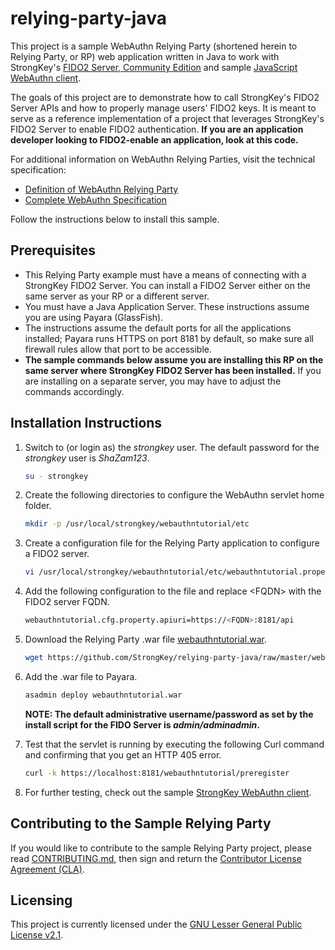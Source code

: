 # relying-party-java
This project is a sample WebAuthn Relying Party (shortened herein to Relying Party, or RP) web application written in Java to work with StrongKey's [FIDO2 Server, Community Edition](https://github.com/StrongKey/FIDO-Server) and sample [JavaScript WebAuthn client](https://github.com/StrongKey/WebAuthn).

The goals of this project are to demonstrate how to call StrongKey's FIDO2 Server APIs and how to properly manage users' FIDO2 keys. It is meant to serve as a reference implementation of a project that leverages StrongKey's FIDO2 Server to enable FIDO2 authentication. **If you are an application developer looking to FIDO2-enable an application, look at this code.**

For additional information on WebAuthn Relying Parties, visit the technical specification:
- [Definition of WebAuthn Relying Party](https://www.w3.org/TR/webauthn/#webauthn-relying-party)
- [Complete WebAuthn Specification](https://www.w3.org/TR/webauthn)

Follow the instructions below to install this sample.

## Prerequisites

- This Relying Party example must have a means of connecting with a StrongKey FIDO2 Server. You can install a FIDO2 Server either on the same server as your RP or a different server.
- You must have a Java Application Server. These instructions assume you are using Payara (GlassFish).
- The instructions assume the default ports for all the applications installed; Payara runs HTTPS on port 8181 by default, so make sure all firewall rules allow that port to be accessible.
- **The sample commands below assume you are installing this RP on the same server where StrongKey FIDO2 Server has been installed.** If you are installing on a separate server, you may have to adjust the commands accordingly.

## Installation Instructions

1. Switch to (or login as) the _strongkey_ user. The default password for the _strongkey_ user is _ShaZam123_.

    ```sh
    su - strongkey
    ```

2. Create the following directories to configure the WebAuthn servlet home folder.

    ```sh
    mkdir -p /usr/local/strongkey/webauthntutorial/etc
    ```

3. Create a configuration file for the Relying Party application to configure a FIDO2 server.

    ```sh
    vi /usr/local/strongkey/webauthntutorial/etc/webauthntutorial.properties
    ```

4. Add the following configuration to the file and replace &lt;FQDN&gt; with the FIDO2 server FQDN.

    ```sh
    webauthntutorial.cfg.property.apiuri=https://<FQDN>:8181/api
    ```

5. Download the Relying Party .war file [webauthntutorial.war](https://github.com/StrongKey/relying-party-java/blob/master/webauthntutorial.war).

    ```sh
    wget https://github.com/StrongKey/relying-party-java/raw/master/webauthntutorial.war
    ```

6. Add the .war file to Payara.

    ```sh
    asadmin deploy webauthntutorial.war
    ```

    **NOTE: The default administrative username/password as set by the install script for the FIDO Server is _admin/adminadmin_.**

7. Test that the servlet is running by executing the following Curl command and confirming that you get an HTTP 405 error.

    ```sh
    curl -k https://localhost:8181/webauthntutorial/preregister
    ```

8. For further testing, check out the sample [StrongKey WebAuthn client](https://github.com/StrongKey/WebAuthn).

## Contributing to the Sample Relying Party

If you would like to contribute to the sample Relying Party project, please read [CONTRIBUTING.md](https://github.com/StrongKey/relying-party-java/blob/master/CONTRIBUTING.md), then sign and return the [Contributor License Agreement (CLA)](https://cla-assistant.io/StrongKey/FIDO-Server).

## Licensing
This project is currently licensed under the [GNU Lesser General Public License v2.1](https://github.com/StrongKey/relying-party-java/blob/master/LICENSE).
